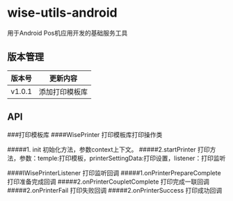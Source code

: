 # wise-utils-android

用于Android Pos机应用开发的基础服务工具

## 版本管理

|  版本号  | 更新内容  |
|  ----  | ----  
| v1.0.1  | 添加打印模板库 |

## API
###打印模板库
####WisePrinter
 打印模板库打印操作类

#####1. init
初始化方法，参数context上下文。
#####2.startPrinter
打印方法，参数：temple:打印模板，printerSettingData:打印设置，listener：打印监听

####IWisePrinterListener
打印监听回调
#####1.onPrinterPrepareComplete
打印准备完成回调
#####2.onPrinterCoupletComplete
打印完成一联回调
#####2.onPrinterFail
打印失败回调
#####2.onPrinterSuccess
打印成功回调